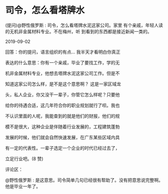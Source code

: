 # 司令，怎么看塔牌水

(提问)@野性俄罗斯 : 司令，怎么看塔牌水泥这家公司。家里 有个亲戚，年轻人读的无机非金属材料专业。不在梅州，听 到看到的东西都是接近新闻一类的。

2019-09-02

回答：你的提问，语言组织的有点... 我半天才看明白你真正

表达的什么意思：你有一个亲戚，毕业了要找工作，学的无

机非金属材料专业，他想去塔牌水泥这家公司工作。但是不

知道这家公司怎么样，是不是这个意思啊？ 这是一家区域龙

头，私人企业，你又没干一辈子，你管它怎么样呢？只要他

给你的待遇合适，这几年符合你的职业规划就行了呗。我也

不认识里面的人呢，我能查到的就是他们的财报，他们的规

模不是很大，这种企业是伴随着行业发展的，工程建筑蓬勃

发展的时候，他们就会自然快速发展，在广东某些区域内具

有一定的代表性。一辈子选定一个企业的时代已经过去了，

立足行业吧。(8 赞)

评论区：

@野性俄罗斯 : 是这意思。司令简单几句已经很有帮助了。没有把意思说完整啊。 他是毕业一年了。